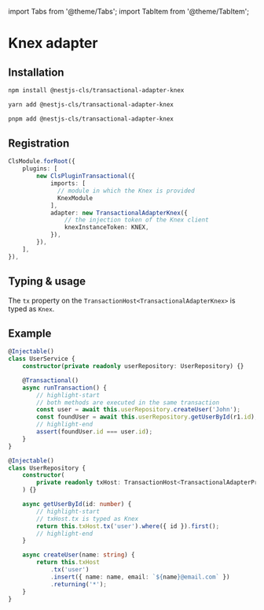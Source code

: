 import Tabs from '@theme/Tabs';
import TabItem from '@theme/TabItem';

# Knex adapter

## Installation

<Tabs>
<TabItem value="npm" label="npm" default>

```bash
npm install @nestjs-cls/transactional-adapter-knex
```

</TabItem>
<TabItem value="yarn" label="yarn">

```bash
yarn add @nestjs-cls/transactional-adapter-knex
```

</TabItem>
<TabItem value="pnpm" label="pnpm">

```bash
pnpm add @nestjs-cls/transactional-adapter-knex
```

</TabItem>
</Tabs>

## Registration

```ts
ClsModule.forRoot({
    plugins: [
        new ClsPluginTransactional({
            imports: [
              // module in which the Knex is provided
              KnexModule
            ],
            adapter: new TransactionalAdapterKnex({
                // the injection token of the Knex client
                knexInstanceToken: KNEX,
            }),
        }),
    ],
}),
```

## Typing & usage

The `tx` property on the `TransactionHost<TransactionalAdapterKnex>` is typed as `Knex`.

## Example

```ts title="user.service.ts"
@Injectable()
class UserService {
    constructor(private readonly userRepository: UserRepository) {}

    @Transactional()
    async runTransaction() {
        // highlight-start
        // both methods are executed in the same transaction
        const user = await this.userRepository.createUser('John');
        const foundUser = await this.userRepository.getUserById(r1.id);
        // highlight-end
        assert(foundUser.id === user.id);
    }
}
```

```ts title="user.repository.ts"
@Injectable()
class UserRepository {
    constructor(
        private readonly txHost: TransactionHost<TransactionalAdapterPrisma>,
    ) {}

    async getUserById(id: number) {
        // highlight-start
        // txHost.tx is typed as Knex
        return this.txHost.tx('user').where({ id }).first();
        // highlight-end
    }

    async createUser(name: string) {
        return this.txHost
            .tx('user')
            .insert({ name: name, email: `${name}@email.com` })
            .returning('*');
    }
}
```
